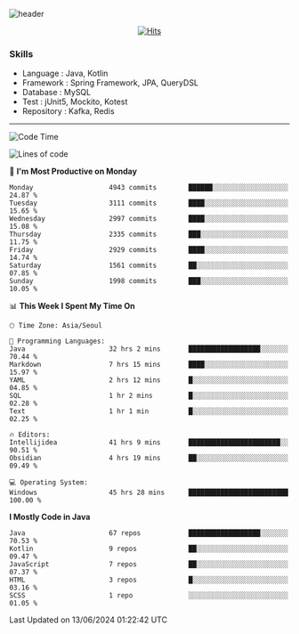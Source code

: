 <!-- Github Profile Readme로 프로필 꾸미기 : https://zzsza.github.io/development/2020/07/10/make-github-profile-readme/ -->

<!-- github theme -->
  <!-- 
    ![header](https://capsule-render.vercel.app/api?type=slice&color=e0f0e3&height=150&section=header&text=beasy&fontSize=45)
  -->
  ![header](https://capsule-render.vercel.app/api?type=soft&color=e0f0e3&height=150&section=header&text=Choi-YongSeok&fontSize=55&animation=twinkling)


<!-- hits count : https://hits.seeyoufarm.com/ -->
<div align=center>
    
  [![Hits](https://hits.seeyoufarm.com/api/count/incr/badge.svg?url=https%3A%2F%2Fgithub.com%2Fchoi-ys&count_bg=%2379C83D&title_bg=%23555555&icon=&icon_color=%23E7E7E7&title=hits&edge_flat=false)](https://hits.seeyoufarm.com)

</div>


<!-- Committed Top Lang -->
<div align=center>
</div>


### Skills
 - Language : Java, Kotlin
 - Framework : Spring Framework, JPA, QueryDSL
 - Database : MySQL
 - Test : jUnit5, Mockito, Kotest
 - Repository : Kafka, Redis

---

<!--START_SECTION:waka-->
![Code Time](http://img.shields.io/badge/Code%20Time-4%2C161%20hrs%2044%20mins-blue)

![Lines of code](https://img.shields.io/badge/From%20Hello%20World%20I%27ve%20Written-14.8%20million%20lines%20of%20code-blue)

📅 **I'm Most Productive on Monday** 

```text
Monday                   4943 commits        ██████░░░░░░░░░░░░░░░░░░░   24.87 % 
Tuesday                  3111 commits        ████░░░░░░░░░░░░░░░░░░░░░   15.65 % 
Wednesday                2997 commits        ████░░░░░░░░░░░░░░░░░░░░░   15.08 % 
Thursday                 2335 commits        ███░░░░░░░░░░░░░░░░░░░░░░   11.75 % 
Friday                   2929 commits        ████░░░░░░░░░░░░░░░░░░░░░   14.74 % 
Saturday                 1561 commits        ██░░░░░░░░░░░░░░░░░░░░░░░   07.85 % 
Sunday                   1998 commits        ███░░░░░░░░░░░░░░░░░░░░░░   10.05 % 
```


📊 **This Week I Spent My Time On** 

```text
🕑︎ Time Zone: Asia/Seoul

💬 Programming Languages: 
Java                     32 hrs 2 mins       ██████████████████░░░░░░░   70.44 % 
Markdown                 7 hrs 15 mins       ████░░░░░░░░░░░░░░░░░░░░░   15.97 % 
YAML                     2 hrs 12 mins       █░░░░░░░░░░░░░░░░░░░░░░░░   04.85 % 
SQL                      1 hr 2 mins         █░░░░░░░░░░░░░░░░░░░░░░░░   02.28 % 
Text                     1 hr 1 min          █░░░░░░░░░░░░░░░░░░░░░░░░   02.25 % 

🔥 Editors: 
Intellijidea             41 hrs 9 mins       ███████████████████████░░   90.51 % 
Obsidian                 4 hrs 19 mins       ██░░░░░░░░░░░░░░░░░░░░░░░   09.49 % 

💻 Operating System: 
Windows                  45 hrs 28 mins      █████████████████████████   100.00 % 
```

**I Mostly Code in Java** 

```text
Java                     67 repos            ██████████████████░░░░░░░   70.53 % 
Kotlin                   9 repos             ██░░░░░░░░░░░░░░░░░░░░░░░   09.47 % 
JavaScript               7 repos             ██░░░░░░░░░░░░░░░░░░░░░░░   07.37 % 
HTML                     3 repos             █░░░░░░░░░░░░░░░░░░░░░░░░   03.16 % 
SCSS                     1 repo              ░░░░░░░░░░░░░░░░░░░░░░░░░   01.05 % 
```




 Last Updated on 13/06/2024 01:22:42 UTC
<!--END_SECTION:waka-->

<!-- 
![footer](https://capsule-render.vercel.app/api?section=footer&type=slice&color=e0f0e3)
-->


